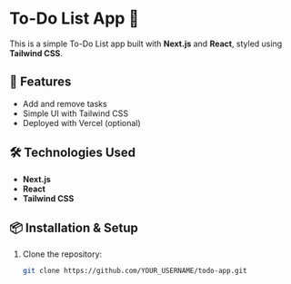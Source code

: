 # To-Do List App 📝

This is a simple To-Do List app built with **Next.js** and **React**, styled using **Tailwind CSS**.

## 🚀 Features
- Add and remove tasks
- Simple UI with Tailwind CSS
- Deployed with Vercel (optional)

## 🛠 Technologies Used
- **Next.js**
- **React**
- **Tailwind CSS**

## 📦 Installation & Setup
1. Clone the repository:
   ```bash
   git clone https://github.com/YOUR_USERNAME/todo-app.git
